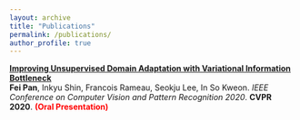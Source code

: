 ```yaml
---
layout: archive
title: "Publications"
permalink: /publications/
author_profile: true
---
```


<b>[Improving Unsupervised Domain Adaptation with Variational Information Bottleneck](http://feipan664.github.io/publications/2020-intrada)</b>  <br> <b>Fei Pan</b>, Inkyu Shin, Francois Rameau, Seokju Lee, In So Kweon.
<i>IEEE Conference on Computer Vision and Pattern Recognition 2020</i>. <b>CVPR 2020</b>. <b><span style="color:red">(Oral Presentation)</span></b>
 
